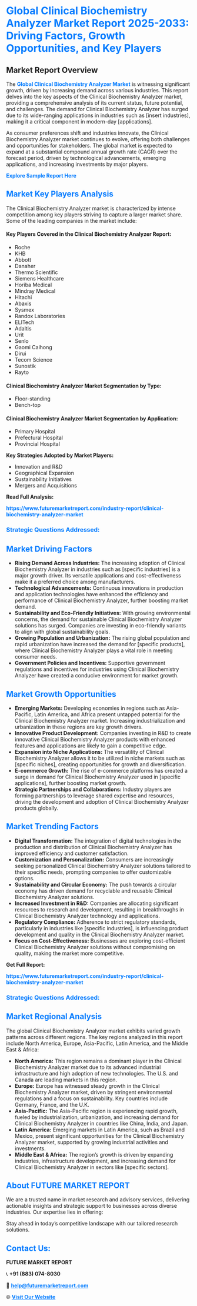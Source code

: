 <h1 style="color: #007BFF;">Global Clinical Biochemistry Analyzer Market Report 2025-2033: Driving Factors, Growth Opportunities, and Key Players</h1>

<section id="overview">
<h2>Market Report Overview</h2>
<p>The <a href="https://www.futuremarketreport.com/industry-report/clinical-biochemistry-analyzer-market" style="color: #007BFF; text-decoration: none;"><strong>Global Clinical Biochemistry Analyzer Market</strong></a> is witnessing significant growth, driven by increasing demand across various industries. This report delves into the key aspects of the Clinical Biochemistry Analyzer market, providing a comprehensive analysis of its current status, future potential, and challenges. The demand for Clinical Biochemistry Analyzer has surged due to its wide-ranging applications in industries such as [insert industries], making it a critical component in modern-day [applications].</p>
<p>As consumer preferences shift and industries innovate, the Clinical Biochemistry Analyzer market continues to evolve, offering both challenges and opportunities for stakeholders. The global market is expected to expand at a substantial compound annual growth rate (CAGR) over the forecast period, driven by technological advancements, emerging applications, and increasing investments by major players.</p>
</section>

<section id="overview">
<p><a href="https://www.futuremarketreport.com/request-sample/reportId=79426" style="color: #007BFF; text-decoration: none;"><strong>Explore Sample Report Here</strong></a></p>
</section>

<section id="key-players">
<h2 style="color: #007BFF;">Market Key Players Analysis</h2>
<p>The Clinical Biochemistry Analyzer market is characterized by intense competition among key players striving to capture a larger market share. Some of the leading companies in the market include:</p>
<h4>Key Players Covered in the Clinical Biochemistry Analyzer Report:</h4>
<ul><li>Roche</li><li>KHB</li><li>Abbott</li><li>Danaher</li><li>Thermo Scientific</li><li>Siemens Healthcare</li><li>Horiba Medical</li><li>Mindray Medical</li><li>Hitachi</li><li>Abaxis</li><li>Sysmex</li><li>Randox Laboratories</li><li>ELITech</li><li>Adaltis</li><li>Urit</li><li>Senlo</li><li>Gaomi Caihong</li><li>Dirui</li><li>Tecom Science</li><li>Sunostik</li><li>Rayto</li></ul>
<h4>Clinical Biochemistry Analyzer Market Segmentation by Type:</h4>
<ul><li>Floor-standing</li><li>Bench-top</li></ul>

<h4>Clinical Biochemistry Analyzer Market Segmentation by Application:</h4>
<ul><li>Primary Hospital</li><li>Prefectural Hospital</li><li>Provincial Hospital</li></ul>
<p><strong>Key Strategies Adopted by Market Players:</strong></p>
<ul>
<li>Innovation and R&D</li>
<li>Geographical Expansion</li>
<li>Sustainability Initiatives</li>
<li>Mergers and Acquisitions</li>
</ul>
</section>

<section>
<p><strong>Read Full Analysis: </strong></p><a href="https://www.futuremarketreport.com/industry-report/clinical-biochemistry-analyzer-market" style="color: #007BFF; text-decoration: none;"><strong>https://www.futuremarketreport.com/industry-report/clinical-biochemistry-analyzer-market</strong></a>
<h3 style="color: #007BFF;">Strategic Questions Addressed:</h3>
</section>

<section id="driving-factors">
<h2 style="color: #007BFF;">Market Driving Factors</h2>
<ul>
<li><strong>Rising Demand Across Industries:</strong> The increasing adoption of Clinical Biochemistry Analyzer in industries such as [specific industries] is a major growth driver. Its versatile applications and cost-effectiveness make it a preferred choice among manufacturers.</li>
<li><strong>Technological Advancements:</strong> Continuous innovations in production and application technologies have enhanced the efficiency and performance of Clinical Biochemistry Analyzer, further boosting market demand.</li>
<li><strong>Sustainability and Eco-Friendly Initiatives:</strong> With growing environmental concerns, the demand for sustainable Clinical Biochemistry Analyzer solutions has surged. Companies are investing in eco-friendly variants to align with global sustainability goals.</li>
<li><strong>Growing Population and Urbanization:</strong> The rising global population and rapid urbanization have increased the demand for [specific products], where Clinical Biochemistry Analyzer plays a vital role in meeting consumer needs.</li>
<li><strong>Government Policies and Incentives:</strong> Supportive government regulations and incentives for industries using Clinical Biochemistry Analyzer have created a conducive environment for market growth.</li>
</ul>
</section>

<section id="growth-opportunities">
<h2 style="color: #007BFF;">Market Growth Opportunities</h2>
<ul>
<li><strong>Emerging Markets:</strong> Developing economies in regions such as Asia-Pacific, Latin America, and Africa present untapped potential for the Clinical Biochemistry Analyzer market. Increasing industrialization and urbanization in these regions are key growth drivers.</li>
<li><strong>Innovative Product Development:</strong> Companies investing in R&D to create innovative Clinical Biochemistry Analyzer products with enhanced features and applications are likely to gain a competitive edge.</li>
<li><strong>Expansion into Niche Applications:</strong> The versatility of Clinical Biochemistry Analyzer allows it to be utilized in niche markets such as [specific niches], creating opportunities for growth and diversification.</li>
<li><strong>E-commerce Growth:</strong> The rise of e-commerce platforms has created a surge in demand for Clinical Biochemistry Analyzer used in [specific applications], further boosting market growth.</li>
<li><strong>Strategic Partnerships and Collaborations:</strong> Industry players are forming partnerships to leverage shared expertise and resources, driving the development and adoption of Clinical Biochemistry Analyzer products globally.</li>
</ul>
</section>

<section id="trending-factors">
<h2 style="color: #007BFF;">Market Trending Factors</h2>
<ul>
<li><strong>Digital Transformation:</strong> The integration of digital technologies in the production and distribution of Clinical Biochemistry Analyzer has improved efficiency and customer satisfaction.</li>
<li><strong>Customization and Personalization:</strong> Consumers are increasingly seeking personalized Clinical Biochemistry Analyzer solutions tailored to their specific needs, prompting companies to offer customizable options.</li>
<li><strong>Sustainability and Circular Economy:</strong> The push towards a circular economy has driven demand for recyclable and reusable Clinical Biochemistry Analyzer solutions.</li>
<li><strong>Increased Investment in R&D:</strong> Companies are allocating significant resources to research and development, resulting in breakthroughs in Clinical Biochemistry Analyzer technology and applications.</li>
<li><strong>Regulatory Compliance:</strong> Adherence to strict regulatory standards, particularly in industries like [specific industries], is influencing product development and quality in the Clinical Biochemistry Analyzer market.</li>
<li><strong>Focus on Cost-Effectiveness:</strong> Businesses are exploring cost-efficient Clinical Biochemistry Analyzer solutions without compromising on quality, making the market more competitive.</li>
</ul>
</section>

<section>
<p><strong>Get Full Report: </strong></p><a href="https://www.futuremarketreport.com/industry-report/clinical-biochemistry-analyzer-market" style="color: #007BFF; text-decoration: none;"><strong>https://www.futuremarketreport.com/industry-report/clinical-biochemistry-analyzer-market</strong></a>
<h3 style="color: #007BFF;">Strategic Questions Addressed:</h3>
</section>


<section id="regional-analysis">
<h2 style="color: #007BFF;">Market Regional Analysis</h2>
<p>The global Clinical Biochemistry Analyzer market exhibits varied growth patterns across different regions. The key regions analyzed in this report include North America, Europe, Asia-Pacific, Latin America, and the Middle East & Africa:</p>
<ul>
<li><strong>North America:</strong> This region remains a dominant player in the Clinical Biochemistry Analyzer market due to its advanced industrial infrastructure and high adoption of new technologies. The U.S. and Canada are leading markets in this region.</li>
<li><strong>Europe:</strong> Europe has witnessed steady growth in the Clinical Biochemistry Analyzer market, driven by stringent environmental regulations and a focus on sustainability. Key countries include Germany, France, and the U.K.</li>
<li><strong>Asia-Pacific:</strong> The Asia-Pacific region is experiencing rapid growth, fueled by industrialization, urbanization, and increasing demand for Clinical Biochemistry Analyzer in countries like China, India, and Japan.</li>
<li><strong>Latin America:</strong> Emerging markets in Latin America, such as Brazil and Mexico, present significant opportunities for the Clinical Biochemistry Analyzer market, supported by growing industrial activities and investments.</li>
<li><strong>Middle East & Africa:</strong> The region’s growth is driven by expanding industries, infrastructure development, and increasing demand for Clinical Biochemistry Analyzer in sectors like [specific sectors].</li>
</ul>
</section>

<footer>
<h2 style="color: #007BFF;">About FUTURE MARKET REPORT</h2>
<p>We are a trusted name in market research and advisory services, delivering actionable insights and strategic support to businesses across diverse industries. Our expertise lies in offering:</p>

<p>Stay ahead in today’s competitive landscape with our tailored research solutions.</p>

<h2 style="color: #007BFF;">Contact Us:</h2>
<p><strong>FUTURE MARKET REPORT</strong></p>
<p>📞 <strong>+91 (883) 074-8030</strong></p>
<p>📧 <strong><a href="mailto:help@futuremarketreport.com" style="color: #007BFF;">help@futuremarketreport.com</a></strong></p>
<p>🌐 <strong><a href="https://www.futuremarketreport.com/" style="color: #007BFF;">Visit Our Website</a></strong></p>
</footer>